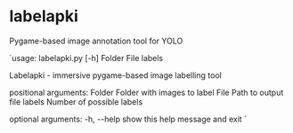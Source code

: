 # labelapki
Pygame-based image annotation tool for YOLO

`usage: labelapki.py [-h] Folder File labels

Labelapki - immersive pygame-based image labelling tool

positional arguments:
  Folder      Folder with images to label
  File        Path to output file
  labels      Number of possible labels

optional arguments:
  -h, --help  show this help message and exit
`
